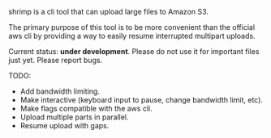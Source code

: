 shrimp is a cli tool that can upload large files to Amazon S3.

The primary purpose of this tool is to be more convenient than the official aws cli by providing a way to easily resume interrupted multipart uploads.

Current status: **under development**. Please do not use it for important files just yet. Please report bugs.

TODO:
- Add bandwidth limiting.
- Make interactive (keyboard input to pause, change bandwidth limit, etc).
- Make flags compatible with the aws cli.
- Upload multiple parts in parallel.
- Resume upload with gaps.
